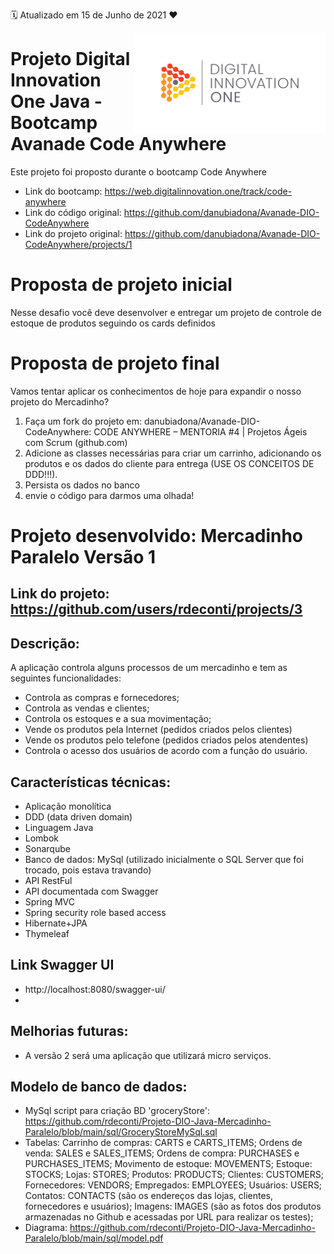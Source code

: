 :spiral_calendar: Atualizado em 15 de Junho de 2021 :heart:

<img align="right" alt="GIF" height="160px" src="https://github.com/rdeconti/rdeconti-resources/blob/main/Digital%20Innovation%20One%20-%20Logotipo.png" />

# Projeto Digital Innovation One Java - Bootcamp Avanade Code Anywhere
Este projeto foi proposto durante o bootcamp Code Anywhere
- Link do bootcamp: https://web.digitalinnovation.one/track/code-anywhere
- Link do código original: https://github.com/danubiadona/Avanade-DIO-CodeAnywhere
- Link do projeto original: https://github.com/danubiadona/Avanade-DIO-CodeAnywhere/projects/1

# Proposta de projeto inicial
Nesse desafio você deve desenvolver e entregar um projeto de controle de estoque de produtos seguindo os cards definidos

# Proposta de projeto final
Vamos tentar aplicar os conhecimentos de hoje para expandir o nosso projeto do Mercadinho?
1) Faça um fork do projeto em: danubiadona/Avanade-DIO-CodeAnywhere: CODE ANYWHERE – MENTORIA #4 | Projetos Ágeis com Scrum (github.com)
2) Adicione as classes necessárias para criar um carrinho, adicionando os produtos e os dados do cliente para entrega (USE OS CONCEITOS DE DDD!!!).
3) Persista os dados no banco
4) envie o código para darmos uma olhada!  

# Projeto desenvolvido: Mercadinho Paralelo Versão 1

## Link do projeto: https://github.com/users/rdeconti/projects/3

## Descrição:
A aplicação controla alguns processos de um mercadinho e tem as seguintes funcionalidades:
- Controla as compras e fornecedores;
- Controla as vendas e clientes;
- Controla os estoques e a sua movimentação;
- Vende os produtos pela Internet (pedidos criados pelos clientes)
- Vende os produtos pelo telefone (pedidos criados pelos atendentes)
- Controla o acesso dos usuários de acordo com a função do usuário. 

## Características técnicas:
- Aplicação monolítica
- DDD (data driven domain)
- Linguagem Java
- Lombok
- Sonarqube
- Banco de dados: MySql (utilizado inicialmente o SQL Server que foi trocado, pois estava travando)
- API RestFul
- API documentada com Swagger  
- Spring MVC
- Spring security role based access
- Hibernate+JPA  
- Thymeleaf 

## Link Swagger UI
- http://localhost:8080/swagger-ui/
- 

## Melhorias futuras:
- A versão 2 será uma aplicação que utilizará micro serviços.

## Modelo de banco de dados:
- MySql script para criação BD 'groceryStore': https://github.com/rdeconti/Projeto-DIO-Java-Mercadinho-Paralelo/blob/main/sql/GroceryStoreMySql.sql
- Tabelas:
  Carrinho de compras: CARTS e CARTS_ITEMS;
  Ordens de venda: SALES e SALES_ITEMS;
  Ordens de compra: PURCHASES e PURCHASES_ITEMS;
  Movimento de estoque: MOVEMENTS;
  Estoque: STOCKS;
  Lojas: STORES;
  Produtos: PRODUCTS;
  Clientes: CUSTOMERS;
  Fornecedores: VENDORS;
  Empregados: EMPLOYEES;
  Usuários: USERS;
  Contatos: CONTACTS (são os endereços das lojas, clientes, fornecedores e usuários);
  Imagens: IMAGES (são as fotos dos produtos armazenadas no Github e acessadas por URL para realizar os testes);
- Diagrama: https://github.com/rdeconti/Projeto-DIO-Java-Mercadinho-Paralelo/blob/main/sql/model.pdf



